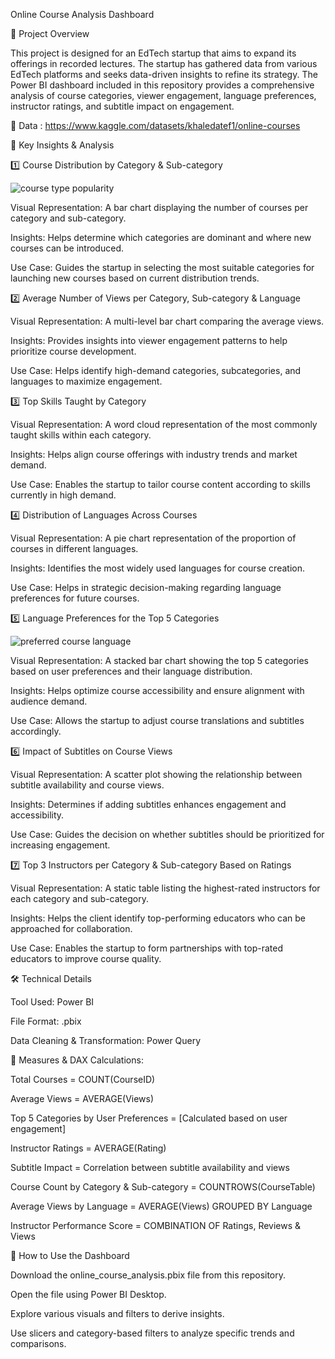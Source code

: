 Online Course Analysis Dashboard

📌 Project Overview

This project is designed for an EdTech startup that aims to expand its offerings in recorded lectures. The startup has gathered data from various EdTech platforms and seeks data-driven insights to refine its strategy. The Power BI dashboard included in this repository provides a comprehensive analysis of course categories, viewer engagement, language preferences, instructor ratings, and subtitle impact on engagement.

📌 Data : https://www.kaggle.com/datasets/khaledatef1/online-courses

🎯 Key Insights & Analysis

1️⃣ Course Distribution by Category & Sub-category

![course type popularity](https://github.com/user-attachments/assets/1e562108-7047-4b3e-bbf6-0b1befdd8303)

Visual Representation: A bar chart displaying the number of courses per category and sub-category.

Insights: Helps determine which categories are dominant and where new courses can be introduced.

Use Case: Guides the startup in selecting the most suitable categories for launching new courses based on current distribution trends.

2️⃣ Average Number of Views per Category, Sub-category & Language

Visual Representation: A multi-level bar chart comparing the average views.

Insights: Provides insights into viewer engagement patterns to help prioritize course development.

Use Case: Helps identify high-demand categories, subcategories, and languages to maximize engagement.

3️⃣ Top Skills Taught by Category

Visual Representation: A word cloud representation of the most commonly taught skills within each category.

Insights: Helps align course offerings with industry trends and market demand.

Use Case: Enables the startup to tailor course content according to skills currently in high demand.

4️⃣ Distribution of Languages Across Courses

Visual Representation: A pie chart representation of the proportion of courses in different languages.

Insights: Identifies the most widely used languages for course creation.

Use Case: Helps in strategic decision-making regarding language preferences for future courses.

5️⃣ Language Preferences for the Top 5 Categories

![preferred course language](https://github.com/user-attachments/assets/a83716fa-e1e1-4de1-b365-ae18294aa498)

Visual Representation: A stacked bar chart showing the top 5 categories based on user preferences and their language distribution.

Insights: Helps optimize course accessibility and ensure alignment with audience demand.

Use Case: Allows the startup to adjust course translations and subtitles accordingly.

6️⃣ Impact of Subtitles on Course Views

Visual Representation: A scatter plot showing the relationship between subtitle availability and course views.

Insights: Determines if adding subtitles enhances engagement and accessibility.

Use Case: Guides the decision on whether subtitles should be prioritized for increasing engagement.

7️⃣ Top 3 Instructors per Category & Sub-category Based on Ratings

Visual Representation: A static table listing the highest-rated instructors for each category and sub-category.

Insights: Helps the client identify top-performing educators who can be approached for collaboration.

Use Case: Enables the startup to form partnerships with top-rated educators to improve course quality.

🛠 Technical Details

Tool Used: Power BI

File Format: .pbix

Data Cleaning & Transformation: Power Query

📌 Measures & DAX Calculations:

Total Courses = COUNT(CourseID)

Average Views = AVERAGE(Views)

Top 5 Categories by User Preferences = [Calculated based on user engagement]

Instructor Ratings = AVERAGE(Rating)

Subtitle Impact = Correlation between subtitle availability and views

Course Count by Category & Sub-category = COUNTROWS(CourseTable)

Average Views by Language = AVERAGE(Views) GROUPED BY Language

Instructor Performance Score = COMBINATION OF Ratings, Reviews & Views

🚀 How to Use the Dashboard

Download the online_course_analysis.pbix file from this repository.

Open the file using Power BI Desktop.

Explore various visuals and filters to derive insights.

Use slicers and category-based filters to analyze specific trends and comparisons.
